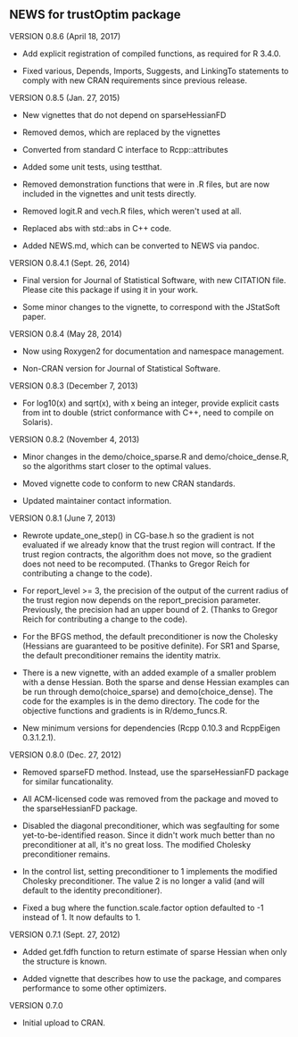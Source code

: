 
## NEWS for trustOptim package

VERSION 0.8.6 (April 18, 2017)

- Add explicit registration of compiled functions, as required for R 3.4.0.

- Fixed various, Depends, Imports, Suggests, and LinkingTo statements to comply with new CRAN requirements since previous release.

VERSION 0.8.5 (Jan. 27, 2015)

-  New vignettes that do not depend on sparseHessianFD

-  Removed demos, which are replaced by the vignettes

-  Converted from standard C interface to Rcpp::attributes

-  Added some unit tests, using testthat.

-  Removed demonstration functions that were in .R files, but are now included in the vignettes and unit tests directly.

-  Removed logit.R and vech.R files, which weren't used at all.

-  Replaced abs with std::abs in C++ code.

-  Added NEWS.md, which can be converted to NEWS via pandoc.

VERSION 0.8.4.1 (Sept. 26, 2014)

-  Final version for Journal of Statistical Software, with new CITATION file.  Please cite this package if using it in your work.

-  Some minor changes to the vignette, to correspond with the JStatSoft paper.

VERSION 0.8.4 (May 28, 2014)

-  Now using Roxygen2 for documentation and namespace management.

-  Non-CRAN version for Journal of Statistical Software.


VERSION 0.8.3 (December 7, 2013)

-  For log10(x) and sqrt(x), with x being an integer, provide explicit casts from int to double (strict conformance with C++, need to compile on Solaris).

VERSION 0.8.2 (November 4, 2013)

-  Minor changes in the demo/choice_sparse.R and demo/choice_dense.R, so the algorithms start closer to the optimal values.

-  Moved vignette code to conform to new CRAN standards.

-  Updated maintainer contact information.


VERSION 0.8.1 (June 7, 2013)

-  Rewrote update_one_step() in CG-base.h so the gradient is not evaluated if we already know that the trust region will contract.  If the trust region contracts, the algorithm does not move, so the gradient does not need to be recomputed. (Thanks to Gregor Reich for contributing a change to the code).

-  For report_level >= 3, the precision of the output of the current radius of the trust region now depends on the report_precision parameter.  Previously, the precision had an upper bound of 2. (Thanks to Gregor Reich for contributing a change to the code). 
-  For the BFGS method, the default preconditioner is now the Cholesky (Hessians are guaranteed to be positive definite).  For SR1 and Sparse, the default preconditioner remains the identity matrix.

-  There is a new vignette, with an added example of a smaller problem with a dense Hessian.  Both the sparse and dense Hessian examples can be run through demo(choice_sparse) and demo(choice_dense).  The code for the examples is in the demo directory.  The code for the objective functions and gradients is in R/demo_funcs.R.

-  New minimum versions for dependencies (Rcpp 0.10.3 and RcppEigen 0.3.1.2.1).

VERSION 0.8.0 (Dec. 27, 2012)

-  Removed sparseFD method. Instead, use the sparseHessianFD package for similar funcationality.

-  All ACM-licensed code was removed from the package and moved to the sparseHessianFD package.

-  Disabled the diagonal preconditioner, which was segfaulting for some yet-to-be-identified reason.  Since it didn't work much better than no preconditioner at all, it's no great loss.  The modified Cholesky preconditioner remains.

-  In the control list, setting preconditioner to 1 implements the modified Cholesky preconditioner. The value 2 is no longer a valid (and will default to the identity preconditioner).

-  Fixed a bug where the function.scale.factor option defaulted to -1 instead of 1. It now defaults to 1.


VERSION 0.7.1 (Sept. 27, 2012)

-  Added get.fdfh function to return estimate of sparse Hessian when only the structure is known.

-  Added vignette that describes how to use the package, and compares performance to some other optimizers.


VERSION 0.7.0

-  Initial upload to CRAN.
